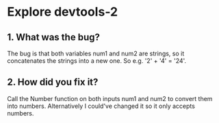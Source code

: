 # Explore devtools-2

## 1. What was the bug?
The bug is that both variables num1 and num2 are strings, so it concatenates the strings into a new one. So e.g. '2' + '4' = '24'.

## 2. How did you fix it?
Call the Number function on both inputs num1 and num2 to convert them into numbers. Alternatively I could've changed it so it only accepts numbers.